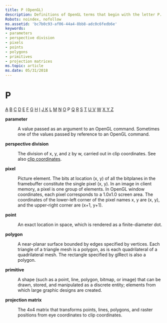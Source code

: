 ```yaml
---
title: P (OpenGL)
description: Definitions of OpenGL terms that begin with the letter P.
Robots: noindex, nofollow
ms.assetid: 'bc7b0c93-af06-44a4-8bb8-adc0c6fedb6e'
keywords:
- parameters
- perspective division
- pixels
- points
- polygons
- primitives
- projection matrices
ms.topic: article
ms.date: 05/31/2018
---
```


# P

[A](a.md) [B](b.md) [C](c.md) [D](d.md) [E](e.md) [F](f.md) [G](g.md) [H](h.md) [I](i.md) [J K](jk.md) [L](l.md) [M](m.md) [N](n.md) [O](o.md) P [Q](q.md) [R](r.md) [S](s.md) [T](t.md) [U V](u-v.md) [W](w.md) [X Y Z](x-y-z.md)

<dl> <dt>

<span id="opengl_parameter"></span><span id="OPENGL_PARAMETER"></span>**parameter**
</dt> <dd>

A value passed as an argument to an OpenGL command. Sometimes one of the values passed by reference to an OpenGL command.

</dd> <dt>

<span id="opengl_perspective_division"></span><span id="OPENGL_PERSPECTIVE_DIVISION"></span>**perspective division**
</dt> <dd>

The division of x, y, and z by w, carried out in clip coordinates. See also [clip coordinates](c.md).

</dd> <dt>

<span id="opengl_pixel"></span><span id="OPENGL_PIXEL"></span>**pixel**
</dt> <dd>

Picture element. The bits at location (x, y) of all the bitplanes in the framebuffer constitute the single pixel (x, y). In an image in client memory, a pixel is one group of elements. In OpenGL window coordinates, each pixel corresponds to a 1.0x1.0 screen area. The coordinates of the lower-left corner of the pixel names x, y are (x, y), and the upper-right corner are (x+1, y+1).

</dd> <dt>

<span id="opengl_point"></span><span id="OPENGL_POINT"></span>**point**
</dt> <dd>

An exact location in space, which is rendered as a finite-diameter dot.

</dd> <dt>

<span id="opengl_polygon"></span><span id="OPENGL_POLYGON"></span>**polygon**
</dt> <dd>

A near-planar surface bounded by edges specified by vertices. Each triangle of a triangle mesh is a polygon, as is each quadrilateral of a quadrilateral mesh. The rectangle specified by glRect is also a polygon.

</dd> <dt>

<span id="opengl_primitive"></span><span id="OPENGL_PRIMITIVE"></span>**primitive**
</dt> <dd>

A shape (such as a point, line, polygon, bitmap, or image) that can be drawn, stored, and manipulated as a discrete entity; elements from which large graphic designs are created.

</dd> <dt>

<span id="opengl_projection_matrix"></span><span id="OPENGL_PROJECTION_MATRIX"></span>**projection matrix**
</dt> <dd>

The 4x4 matrix that transforms points, lines, polygons, and raster positions from eye coordinates to clip coordinates.

</dd> </dl>

 

 




